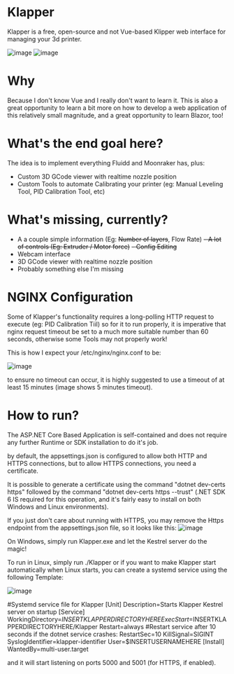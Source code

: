 # Klapper
Klapper is a free, open-source and not Vue-based Klipper web interface for managing your 3d printer.

![image](https://user-images.githubusercontent.com/50343905/171060476-e37e6aa3-63d9-4e49-8827-7e841151c198.png)
![image](https://user-images.githubusercontent.com/50343905/171060413-db533520-a468-445d-817e-c50ba18ded1d.png)
# Why
Because I don't know Vue and I really don't want to learn it. This is also a great opportunity to learn a bit more on how to develop a web application of this relatively small magnitude, and a great opportunity to learn Blazor, too!

# What's the end goal here?
The idea is to implement everything Fluidd and Moonraker has, plus:
- Custom 3D GCode viewer with realtime nozzle position
- Custom Tools to automate Calibrating your printer (eg: Manual Leveling Tool, PID Calibration Tool, etc)

# What's missing, currently?
- A a couple simple information (Eg: ~~Number of layers~~, Flow Rate)
~~- A lot of controls (Eg: Extruder / Motor force)~~
~~-	Config Editing~~
- Webcam interface
- 3D GCode viewer with realtime nozzle position
- Probably something else I'm missing

# NGINX Configuration

Some of Klapper's functionality requires a long-polling HTTP request to execute (eg: PID Calibration Tiil) so for it to run properly, it is imperative that nginx request timeout be set to a much more suitable number than 60 seconds, otherwise some Tools may not properly work!

This is how I expect your /etc/nginx/nginx.conf to be:

![image](https://user-images.githubusercontent.com/50343905/170728932-35a710a7-bf5b-4db7-82ea-51790bd99d16.png)

to ensure no timeout can occur, it is highly suggested to use a timeout of at least 15 minutes (image shows 5 minutes timeout).

# How to run?
The ASP.NET Core Based Application is self-contained and does not require any further Runtime or SDK installation to do it's job.

by default, the appsettings.json is configured to allow both HTTP and HTTPS connections, but to allow HTTPS connections, you need a certificate.

It is possible to generate a certificate using the command "dotnet dev-certs https" followed by the command "dotnet dev-certs https --trust" (.NET SDK 6 IS required for this operation, and it's fairly easy to install on both Windows and Linux environments).

If you just don't care about running with HTTPS, you may remove the Https endpoint from the appsettings.json file, so it looks like this:
![image](https://user-images.githubusercontent.com/50343905/168447046-20bd6fe4-963e-4bbc-bd8e-487c9de710b4.png)

On Windows, simply run Klapper.exe and let the Kestrel server do the magic!

To run in Linux, simply run ./Klapper or if you want to make Klapper start automatically when Linux starts, you can create a systemd service using the following Template:

![image](https://user-images.githubusercontent.com/50343905/168447083-3fefeb7a-a54b-4c1c-a459-4e9260ab07c8.png)

#Systemd service file for Klapper
[Unit]
Description=Starts Klapper Kestrel server on startup
[Service]
 WorkingDirectory=$INSERTKLAPPERDIRECTORYHERE
ExecStart=$INSERTKLAPPERDIRECTORYHERE/Klapper
Restart=always
#Restart service after 10 seconds if the dotnet service crashes:
RestartSec=10
KillSignal=SIGINT
SyslogIdentifier=klapper-identifier
User=$INSERTUSERNAMEHERE
[Install]
WantedBy=multi-user.target

and it will start listening on ports 5000 and 5001 (for HTTPS, if enabled).

